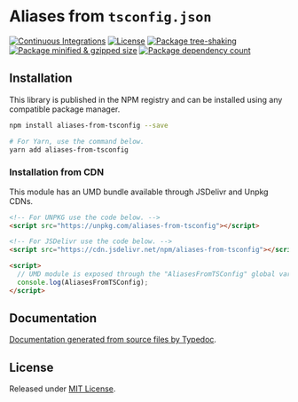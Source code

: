 # Aliases from `tsconfig.json`

[![Continuous Integrations](https://github.com/VitorLuizC/aliases-from-tsconfig/actions/workflows/continuous-integrations.yaml/badge.svg?branch=main)](https://github.com/VitorLuizC/aliases-from-tsconfig/actions/workflows/continuous-integrations.yaml)
[![License](https://badgen.net/github/license/VitorLuizC/aliases-from-tsconfig)](./LICENSE)
[![Package tree-shaking](https://badgen.net/bundlephobia/tree-shaking/aliases-from-tsconfig)](https://bundlephobia.com/package/aliases-from-tsconfig)
[![Package minified & gzipped size](https://badgen.net/bundlephobia/minzip/aliases-from-tsconfig)](https://bundlephobia.com/package/aliases-from-tsconfig)
[![Package dependency count](https://badgen.net/bundlephobia/dependency-count/reactaliases-from-tsconfig)](https://bundlephobia.com/package/aliases-from-tsconfig)

## Installation

This library is published in the NPM registry and can be installed using any compatible package manager.

```sh
npm install aliases-from-tsconfig --save

# For Yarn, use the command below.
yarn add aliases-from-tsconfig
```

### Installation from CDN

This module has an UMD bundle available through JSDelivr and Unpkg CDNs.

```html
<!-- For UNPKG use the code below. -->
<script src="https://unpkg.com/aliases-from-tsconfig"></script>

<!-- For JSDelivr use the code below. -->
<script src="https://cdn.jsdelivr.net/npm/aliases-from-tsconfig"></script>

<script>
  // UMD module is exposed through the "AliasesFromTSConfig" global variable.
  console.log(AliasesFromTSConfig);
</script>
```

## Documentation

[Documentation generated from source files by Typedoc](./docs/README.md).

## License

Released under [MIT License](./LICENSE).

